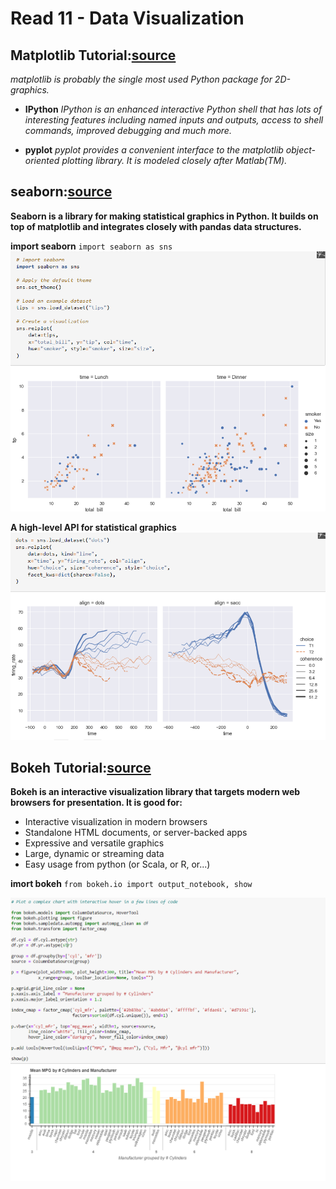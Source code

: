 # Read 11 - Data Visualization

## Matplotlib Tutorial:[source](https://github.com/rougier/matplotlib-tutorial)
*matplotlib is probably the single most used Python package for 2D-graphics.*

* **IPython**
*IPython is an enhanced interactive Python shell that has lots of interesting features including named inputs and outputs, access to shell commands, improved debugging and much more.*

* **pyplot**
*pyplot provides a convenient interface to the matplotlib object-oriented plotting library. It is modeled closely after Matlab(TM).*



## seaborn:[source](https://seaborn.pydata.org/tutorial/introduction.html)

**Seaborn is a library for making statistical graphics in Python. It builds on top of matplotlib and integrates closely with pandas data structures.**

**import seaborn** 
`import seaborn as sns`
<img src="./ex1.png" alt="drawing" style="width:800px;"/>

**A high-level API for statistical graphics**
<img src="./ex2.png" alt="drawing" style="width:800px;"/>


## Bokeh Tutorial:[source](https://notebooks.gesis.org/binder/jupyter/user/bokeh-bokeh-notebooks-mexcx83p/notebooks/tutorial/00%20-%20Introduction%20and%20Setup.ipynb)

**Bokeh is an interactive visualization library that targets modern web browsers for presentation. It is good for:**

* Interactive visualization in modern browsers
* Standalone HTML documents, or server-backed apps
* Expressive and versatile graphics
* Large, dynamic or streaming data
* Easy usage from python (or Scala, or R, or...)

**imort bokeh**
`from bokeh.io import output_notebook, show`

<img src="./ex3.png" alt="drawing" style="width:800px;"/>
